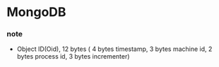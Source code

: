# MongoDB



### note
- Object ID(Oid), 12 bytes ( 4 bytes timestamp, 3 bytes machine id, 2 bytes process id, 3 bytes incrementer)
